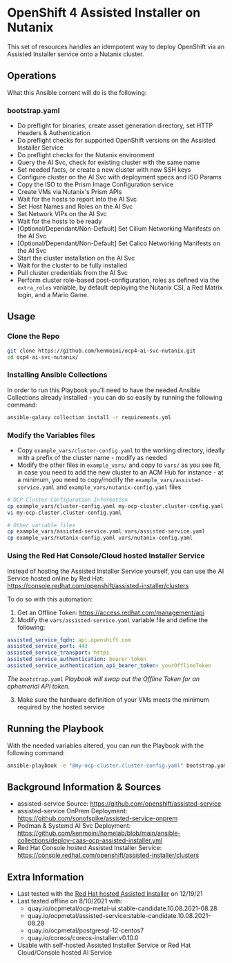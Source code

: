 # OpenShift 4 Assisted Installer on Nutanix

This set of resources handles an idempotent way to deploy OpenShift via an Assisted Installer service onto a Nutanix cluster.

## Operations

What this Ansible content will do is the following:

### bootstrap.yaml

- Do preflight for binaries, create asset generation directory, set HTTP Headers & Authentication
- Do preflight checks for supported OpenShift versions on the Assisted Installer Service
- Do preflight checks for the Nutanix environment
- Query the AI Svc, check for existing cluster with the same name
- Set needed facts, or create a new cluster with new SSH keys
- Configure cluster on the AI Svc with deployment specs and ISO Params
- Copy the ISO to the Prism Image Configuration service
- Create VMs via Nutanix's Prism APIs
- Wait for the hosts to report into the AI Svc
- Set Host Names and Roles on the AI Svc
- Set Network VIPs on the AI Svc
- Wait for the hosts to be ready
- [Optional/Dependant/Non-Default] Set Cilium Networking Manifests on the AI Svc
- [Optional/Dependant/Non-Default] Set Calico Networking Manifests on the AI Svc
- Start the cluster installation on the AI Svc
- Wait for the cluster to be fully installed
- Pull cluster credentials from the AI Svc
- Perform cluster role-based post-configuration, roles as defined via the `extra_roles` variable, by default deploying the Nutanix CSI, a Red Matrix login, and a Mario Game.

## Usage

### Clone the Repo

```bash
git clone https://github.com/kenmoini/ocp4-ai-svc-nutanix.git
cd ocp4-ai-svc-nutanix/
```

### Installing Ansible Collections

In order to run this Playbook you'll need to have the needed Ansible Collections already installed - you can do so easily by running the following command:

```bash
ansible-galaxy collection install -r requirements.yml
```

### Modify the Variables files

- Copy `example_vars/cluster-config.yaml` to the working directory, ideally with a prefix of the cluster name - modify as needed
- Modify the other files in `example_vars/` and copy to `vars/` as you see fit, in case you need to add the new cluster to an ACM Hub for instance - at a minimum, you need to copy/modify the `example_vars/assisted-service.yaml` and `example_vars/nutanix-config.yaml` files

```bash
# OCP Cluster Configuration Information
cp example_vars/cluster-config.yaml my-ocp-cluster.cluster-config.yaml
vi my-ocp-cluster.cluster-config.yaml

# Other variable files
cp example_vars/assisted-service.yaml vars/assisted-service.yaml
cp example_vars/nutanix-config.yaml vars/nutanix-config.yaml

```

### Using the Red Hat Console/Cloud hosted Installer Service

Instead of hosting the Assisted Installer Service yourself, you can use the AI Service hosted online by Red Hat: https://console.redhat.com/openshift/assisted-installer/clusters

To do so with this automation:

1. Get an Offline Token: https://access.redhat.com/management/api
2. Modify the `vars/assisted-service.yaml` variable file and define the following:

```yaml
assisted_service_fqdn: api.openshift.com
assisted_service_port: 443
assisted_service_transport: https
assisted_service_authentication: bearer-token
assisted_service_authentication_api_bearer_token: yourOfflineToken
```

*The `bootstrap.yaml` Playbook will swap out the Offline Token for an ephemerial API token.*

3. Make sure the hardware definition of your VMs meets the minimum required by the hosted service

## Running the Playbook

With the needed variables altered, you can run the Playbook with the following command:

```bash
ansible-playbook -e "@my-ocp-cluster.cluster-config.yaml" bootstrap.yaml
```

## Background Information & Sources

- assisted-service Source: https://github.com/openshift/assisted-service
- assisted-service OnPrem Deployment: https://github.com/sonofspike/assisted-service-onprem
- Podman & Systemd AI Svc Deployment: https://github.com/kenmoini/homelab/blob/main/ansible-collections/deploy-caas-ocp-assisted-installer.yml
- Red Hat Console hosted Assisted Installer Service: https://console.redhat.com/openshift/assisted-installer/clusters

## Extra Information

- Last tested with the [Red Hat hosted Assisted Installer](https://console.redhat.com/openshift/assisted-installer/clusters) on 12/19/21
- Last tested offline on 8/10/2021 with:
  - quay.io/ocpmetal/ocp-metal-ui:stable-candidate.10.08.2021-08.28
  - quay.io/ocpmetal/assisted-service:stable-candidate.10.08.2021-08.28
  - quay.io/ocpmetal/postgresql-12-centos7
  - quay.io/coreos/coreos-installer:v0.10.0
- Usable with self-hosted Assisted Installer Service or Red Hat Cloud/Console hosted AI Service